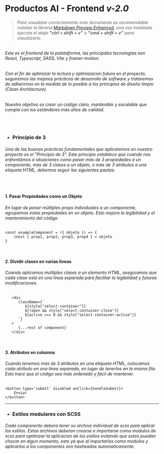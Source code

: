 # Productos AI - Frontend _v-2.0_

> ###### Para visualizar correctamente este documento es recomendable instalar la libreria [Markdown Preview Enhanced](https://marketplace.visualstudio.com/items?itemName=shd101wyy.markdown-preview-enhanced), una vez instalada ejecuta el atajo **"ctrl + shift + v"** o **"cmd + shift + v"** para visualizarlo.

###### Este es el frontend de la palataforma, las principales tecnologias son React, Typescript, SASS, Vite y framer-motion.

###### Con el fin de optimizar la lectura y optimizacion futura en el proyecto, seguiremos las mejores prácticas de desarrollo de software y trataremos de adherirnos en la medida de lo posible a los principios de diseño limpio (Clean Architecture).

###### Nuestro objetivo es crear un código claro, mantenible y escalable que cumpla con los estándares más altos de calidad.

&nbsp;

-   ### Principio de 3

###### Una de las buenas prácticas fundamentales que aplicaremos en nuestro proyecto es el "Principio de 3". Este principio establece que cuando nos enfrentamos a situaciones como pasar más de 3 propiedades a un componente, más de 3 clases a un objeto, o más de 3 atributos a una etiqueta HTML, debemos seguir las siguientes pautas:

&nbsp;

#### 1. Pasar Propiedades como un Objeto

###### En lugar de pasar múltiples props individuales a un componente, agrupamos estas propiedades en un objeto. Esto mejora la legibilidad y el mantenimiento del código.

```tsx
const exampleComponent = ({ objeto }) => {
	const { prop1, prop2, prop3, prop4 } = objeto
}
```

&nbsp;

#### 2. Dividir clases en varias liveas

###### Cuando aplicamos múltiples clases a un elemento HTML, aseguramos que cada clase esté en una línea separada para facilitar la legibilidad y futuras modificaciones.

```tsx
   <div
      className={`
         ${style["select-container"]}
         ${!open && style["select-container-close"]}
         ${active === 0 && style["select-container-active"]}
      `}
   >
      {...rest of component}
   </div>
```

&nbsp;

#### 3. Atributos en columna

###### Cuando tenemos más de 3 atributos en una etiqueta HTML, colocamos cada atributo en una línea separada, en lugar de tenerlos en la misma fila. Esto hace que el código sea más ordenado y fácil de mantener.

```tsx
<button type='submit' disabled onClick={handleSubmit}>
	Enviar
</button>
```

---

-   ### Estilos modulares con SCSS

###### Cada componente debera tener su archivo individual de scss para aplicar los estilos. Estas archivos deberan crearse e importarse como modulos de scss para optimizar la aplicacion de los estilos evitando que estos puedan chocar en algun momento, esto ya que al importarlos como modulos y aplicarlos a los componentes son hasheados automaticamente.
